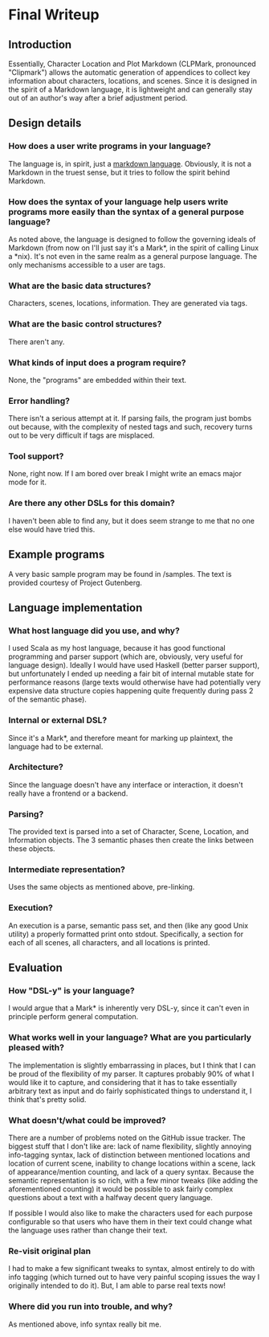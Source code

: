 # Final Writeup

## Introduction

Essentially, Character Location and Plot Markdown (CLPMark, pronounced
"Clipmark") allows the automatic generation of appendices to collect
key information about characters, locations, and scenes. Since it is
designed in the spirit of a Markdown language, it is lightweight and
can generally stay out of an author's way after a brief adjustment
period.

## Design details

### How does a user write programs in your language?

The language is, in spirit, just a
[markdown language](https://en.wikipedia.org/wiki/Markdown). Obviously,
it is not a Markdown in the truest sense, but it tries to follow the
spirit behind Markdown.

### How does the syntax of your language help users write programs more easily than the syntax of a general purpose language?

As noted above, the language is designed to follow the governing
ideals of Markdown (from now on I'll just say it's a Mark*, in the
spirit of calling Linux a *nix). It's not even in the same realm as a
general purpose language. The only mechanisms accessible to a user are
tags.

### What are the basic data structures?

Characters, scenes, locations, information. They are generated via tags.

### What are the basic control structures?

There aren't any.

### What kinds of input does a program require?

None, the "programs" are embedded within their text.

### Error handling?

There isn't a serious attempt at it. If parsing fails, the program
just bombs out because, with the complexity of nested tags and such,
recovery turns out to be very difficult if tags are misplaced.

### Tool support?

None, right now. If I am bored over break I might write an emacs major
mode for it.

### Are there any other DSLs for this domain?

I haven't been able to find any, but it does seem strange to me that
no one else would have tried this.

## Example programs

A very basic sample program may be found in /samples. The text is
provided courtesy of Project Gutenberg.

## Language implementation

### What host language did you use, and why?

I used Scala as my host language, because it has good functional
programming and parser support (which are, obviously, very useful for
language design). Ideally I would have used Haskell (better parser
support), but unfortunately I ended up needing a fair bit of internal
mutable state for performance reasons (large texts would otherwise
have had potentially very expensive data structure copies happening
quite frequently during pass 2 of the semantic phase).

### Internal or external DSL?

Since it's a Mark*, and therefore meant for marking up plaintext, the
language had to be external.

### Architecture?

Since the language doesn't have any interface or interaction, it
doesn't really have a frontend or a backend.

### Parsing?

The provided text is parsed into a set of Character, Scene, Location,
and Information objects. The 3 semantic phases then create the links
between these objects.

### Intermediate representation?

Uses the same objects as mentioned above, pre-linking.

### Execution?

An execution is a parse, semantic pass set, and then (like any good
Unix utility) a properly formatted print onto stdout. Specifically, a
section for each of all scenes, all characters, and all locations is
printed.

## Evaluation

### How "DSL-y" is your language?

I would argue that a Mark* is inherently very DSL-y, since it can't
even in principle perform general computation.

### What works well in your language? What are you particularly pleased with?

The implementation is slightly embarrassing in places, but I think
that I can be proud of the flexibility of my parser. It captures
probably 90% of what I would like it to capture, and considering that
it has to take essentially arbitrary text as input and do fairly
sophisticated things to understand it, I think that's pretty solid.

### What doesn't/what could be improved?

There are a number of problems noted on the GitHub issue tracker. The
biggest stuff that I don't like are: lack of name flexibility,
slightly annoying info-tagging syntax, lack of distinction between
mentioned locations and location of current scene, inability to change
locations within a scene, lack of appearance/mention counting, and
lack of a query syntax. Because the semantic representation is so
rich, with a few minor tweaks (like adding the aforementioned
counting) it would be possible to ask fairly complex questions about a
text with a halfway decent query language.

If possible I would also like to make the characters used for each
purpose configurable so that users who have them in their text could
change what the language uses rather than change their text. 

### Re-visit original plan

I had to make a few significant tweaks to syntax, almost entirely to
do with info tagging (which turned out to have very painful scoping
issues the way I originally intended to do it). But, I am able to
parse real texts now!

### Where did you run into trouble, and why?

As mentioned above, info syntax really bit me.


